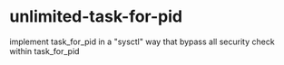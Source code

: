 # unlimited-task-for-pid
implement task_for_pid in a "sysctl" way that bypass all security check within task_for_pid
